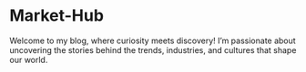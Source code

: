 # Market-Hub
Welcome to my blog, where curiosity meets discovery! I’m passionate about uncovering the stories behind the trends, industries, and cultures that shape our world.
